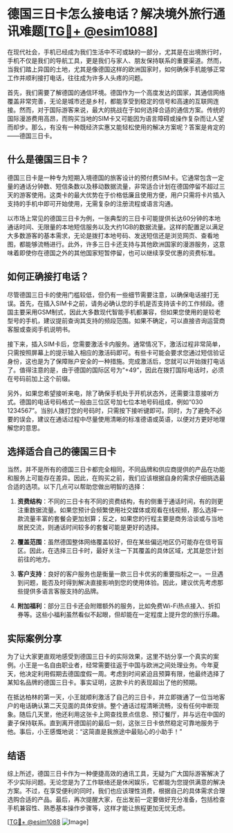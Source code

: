 # 德国三日卡怎么接电话？解决境外旅行通讯难题[[TG💪+ @esim1088](https://t.me/s/esim1088)]

在现代社会，手机已经成为我们生活中不可或缺的一部分，尤其是在出境旅行时，手机不仅是我们的导航工具，更是我们与家人、朋友保持联系的重要渠道。然而，当我们踏上异国的土地，尤其是像德国这样的欧洲国家时，如何确保手机能够正常工作并顺利接打电话，往往成为许多人头疼的问题。

首先，我们需要了解德国的通信环境。德国作为一个高度发达的国家，其通信网络覆盖非常完善，无论是城市还是乡村，都能享受到稳定的信号和高速的互联网连接。然而，对于国际游客来说，最大的挑战在于如何选择合适的通信方案。传统的国际漫游费用高昂，而购买当地的SIM卡又可能因为语言障碍或操作复杂而让人望而却步。那么，有没有一种既经济实惠又能轻松使用的解决方案呢？答案是肯定的——德国三日卡。

## 什么是德国三日卡？

德国三日卡是一种专为短期入境德国的旅客设计的预付费SIM卡。它通常包含一定量的通话分钟数、短信条数以及移动数据流量，非常适合计划在德国停留不超过三天的游客使用。这类卡的最大优势在于价格低廉且使用方便，用户只需将卡片插入支持的手机中即可开始使用，无需复杂的注册流程或语言沟通。

以市场上常见的德国三日卡为例，一张典型的三日卡可能提供长达60分钟的本地通话时间、无限量的本地短信服务以及大约1GB的数据流量。这样的配置足以满足大多数游客的基本需求，无论是拨打本地号码、发送短信还是浏览网页、查看地图，都能够流畅进行。此外，许多三日卡还支持与其他欧洲国家的漫游服务，这意味着即使你在德国之外的其他国家短暂停留，也可以继续享受优惠的资费标准。

## 如何正确接打电话？

尽管德国三日卡的使用门槛较低，但仍有一些细节需要注意，以确保电话接打无误。首先，在插入SIM卡之前，请务必确认您的手机是否支持该卡的工作频段。德国主要采用GSM制式，因此大多数现代智能手机都兼容，但如果您使用的是较老型号的手机，建议提前查询其支持的频段范围。如果不确定，可以直接咨询运营商客服或查阅手机说明书。

接下来，插入SIM卡后，您需要激活卡内服务。通常情况下，激活过程非常简单，只需按照屏幕上的提示输入相应的激活码即可。有些卡可能会要求您通过短信验证身份，这也是为了保障账户安全的一种措施。完成激活后，您就可以开始拨打电话了。值得注意的是，由于德国的国际区号为“+49”，因此在拨打国际电话时，必须在号码前加上这个前缀。

另外，如果您希望接听来电，除了确保手机处于开机状态外，还需要注意接听方式。德国的电话号码格式一般由三位区号加七位本地号码组成，例如“030 1234567”。当别人拨打您的号码时，只需按下接听键即可。同时，为了避免不必要的误会，建议在通话过程中尽量使用清晰的标准德语或英语，以便对方更好地理解您的意思。

## 选择适合自己的德国三日卡

当然，并不是所有的德国三日卡都完全相同，不同品牌和供应商提供的产品在功能和服务上可能存在差异。因此，在购买之前，我们应该根据自身的需求仔细挑选最合适的选项。以下几点可以帮助您做出明智的选择：

1. **资费结构**：不同的三日卡有不同的资费结构，有的侧重于通话时间，有的则更注重数据流量。如果您预计会频繁使用社交媒体或观看在线视频，那么选择一款流量丰富的套餐会更加划算；反之，如果您的行程主要是商务洽谈或与当地居民交流，则通话时间较多的套餐可能是更好的选择。

2. **覆盖范围**：虽然德国整体网络覆盖较好，但在某些偏远地区仍可能存在信号盲区。因此，在选择三日卡时，最好关注一下其覆盖的具体区域，尤其是您计划前往的地方。

3. **客户支持**：良好的客户服务也是衡量一款三日卡优劣的重要指标之一。一旦遇到问题，能否及时得到解决直接影响到您的使用体验。因此，建议优先考虑那些提供多语言客服支持的品牌。

4. **附加福利**：部分三日卡还会附赠额外的服务，比如免费Wi-Fi热点接入、折扣券等。这些小福利虽然看似不起眼，但却能在一定程度上提升您的旅行乐趣。

## 实际案例分享

为了让大家更直观地感受到德国三日卡的实际效果，这里不妨分享一个真实的案例。小王是一名自由职业者，经常需要往返于中国与欧洲之间处理业务。今年夏天，他决定利用假期去德国度假一周。考虑到时间紧迫且预算有限，他最终选择了某知名品牌的德国三日卡。事实证明，这款卡片的表现超出了他的预期。

在抵达柏林的第一天，小王就顺利激活了自己的三日卡，并立即拨通了一位当地客户的电话确认第二天见面的具体安排。整个通话过程清晰流畅，没有任何中断现象。随后几天里，他还利用这张卡上网查找景点信息、预订餐厅，并与远在中国的妻子保持联系。直到离开德国前的最后一刻，这张三日卡依然稳定可靠地服务于他。事后，小王感慨地说：“这简直是我旅途中最贴心的小助手！”

## 结语

综上所述，德国三日卡作为一种便捷高效的通讯工具，无疑为广大国际游客解决了不少实际问题。无论您是为了工作联络还是休闲娱乐，它都能为您提供满意的解决方案。不过，在享受便利的同时，我们也应该理性消费，根据自己的具体需求合理选购合适的产品。最后，再次提醒大家，在出发前一定要做好充分准备，包括检查手机兼容性、熟悉基本操作步骤等，这样才能让旅程更加无忧无虑。

[[TG💪+ @esim1088](https://t.me/s/esim1088) ![Image](https://i.postimg.cc/4NQfJmqS/Snipaste-2025-05-13-00-14-12.png)]